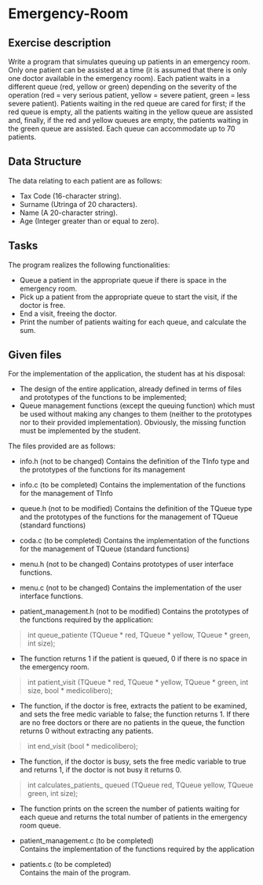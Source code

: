# Emergency-Room
## Exercise description
Write a program that simulates queuing up patients in an emergency room. Only one patient can be assisted at a time (it is assumed that there is only one doctor available in the emergency room).
Each patient waits in a different queue (red, yellow or green) depending on the severity of the operation (red = very serious patient, yellow = severe patient, green = less severe patient).
Patients waiting in the red queue are cared for first; if the red queue is empty, all the patients waiting in the yellow queue are assisted and, finally, if the red and yellow queues are empty, the patients waiting in the green queue are assisted.
Each queue can accommodate up to 70 patients.

## Data Structure 
The data relating to each patient are as follows:
- Tax Code (16-character string).
- Surname (Utringa of 20 characters).
- Name (A 20-character string).
- Age (Integer greater than or equal to zero).

## Tasks
The program realizes the following functionalities:

- Queue a patient in the appropriate queue if there is space in the emergency room.
- Pick up a patient from the appropriate queue to start the visit, if the doctor is free.
- End a visit, freeing the doctor.
- Print the number of patients waiting for each queue, and calculate the sum.

## Given files
For the implementation of the application, the student has at his disposal:
- The design of the entire application, already defined in terms of files and prototypes of the functions to be implemented;
- Queue management functions (except the queuing function) which must be used without making any changes to them (neither to the prototypes nor to their provided implementation). Obviously, the missing function must be implemented by the student.

The files provided are as follows:

- info.h (not to be changed)
Contains the definition of the TInfo type and the prototypes of the functions for its management

- info.c (to be completed)
Contains the implementation of the functions for the management of TInfo

- queue.h (not to be modified)
Contains the definition of the TQueue type and the prototypes of the functions for the management of TQueue (standard functions)

- coda.c (to be completed)
Contains the implementation of the functions for the management of TQueue (standard functions)

- menu.h (not to be changed)
Contains prototypes of user interface functions.

- menu.c (not to be changed)
Contains the implementation of the user interface functions.

- patient_management.h (not to be modified)
Contains the prototypes of the functions required by the application:
> int queue_patiente (TQueue * red, TQueue * yellow, TQueue * green, int size);

- The function returns 1 if the patient is queued, 0 if there is no space in the emergency room.
> int patient_visit (TQueue * red, TQueue * yellow, TQueue * green, int size, bool * medicolibero);

- The function, if the doctor is free, extracts the patient to be examined, and sets the free medic variable to false; the function returns 1. If there are no free doctors or there are no patients in the queue, the function returns 0 without extracting any patients.
> int end_visit (bool * medicolibero);

- The function, if the doctor is busy, sets the free medic variable to true and returns 1, if the doctor is not busy it returns 0.
> int calculates_patients_ queued (TQueue red, TQueue yellow, TQueue green, int size);

- The function prints on the screen the number of patients waiting for each queue and returns the total number of patients in the emergency room queue.

- patient_management.c (to be completed)  
Contains the implementation of the functions required by the application

- patients.c (to be completed)  
Contains the main of the program.